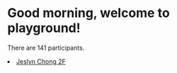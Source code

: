 <h1>Good morning, welcome to playground!</h1><p>There are 141 participants.</p>
      <li><a href="https://github.com/">Jeslyn Chong 2F</a></li>
